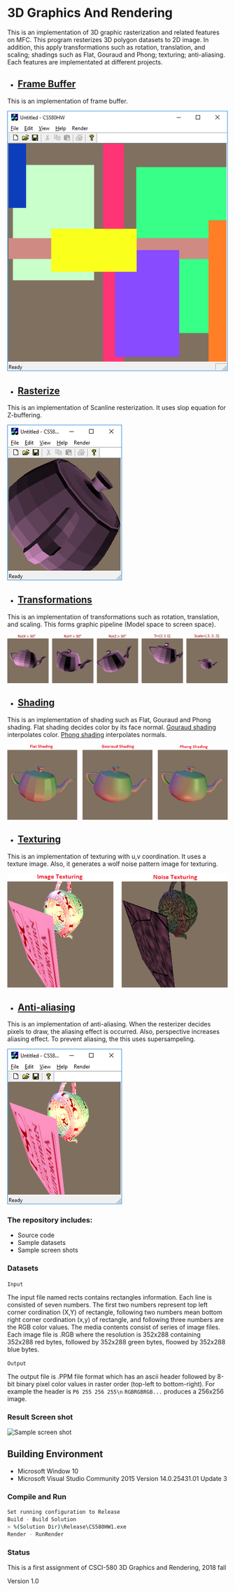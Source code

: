 # 3D Graphics And Rendering

This is an implementation of 3D graphic rasterization and related features on MFC. This program resterizes 3D polygon datasets to 2D image. In addition, this apply transformations such as rotation, translation, and scaling; shadings such as Flat, Gouraud and Phong; texturing; anti-aliasing. Each features are implementated at different projects. 

* ## [Frame Buffer](https://github.com/jungbomp/3D_GraphicsAndRendering/tree/master/01_FrameBuffer)

This is an implementation of frame buffer.

![sampleImage](01_FrameBuffer/screenshot.png)

* ## [Rasterize](https://github.com/jungbomp/3D_GraphicsAndRendering/tree/master/02_Rasterization)

This is an implementation of Scanline resterization. It uses slop equation for Z-buffering.

![sampleImage](02_Rasterization/screenshot.png)

* ## [Transformations](https://github.com/jungbomp/3D_GraphicsAndRendering/tree/master/03_Transformations)

This is an implementation of transformations such as rotation, translation, and scaling. This forms graphic pipeline (Model space to screen space).

![sampleImage](03_Transformations/demo.png)

* ## [Shading](https://github.com/jungbomp/3D_GraphicsAndRendering/tree/master/04_Shading)

This is an implementation of shading such as Flat, Gouraud and Phong shading. Flat shading decides color by its face normal. [Gouraud shading](https://en.wikipedia.org/wiki/Gouraud_shading) interpolates color. [Phong shading](https://en.wikipedia.org/wiki/Phong_shading) interpolates normals.

![sampleImage](04_Shading/demo.png)

* ## [Texturing](https://github.com/jungbomp/3D_GraphicsAndRendering/tree/master/05_Texturing)

This is an implementation of texturing with u,v coordination. It uses a texture image. Also, it generates a wolf noise pattern image for texturing.

![sampleImage](05_Texturing/demo.png)

* ## [Anti-aliasing](https://github.com/jungbomp/3D_GraphicsAndRendering/tree/master/06_Antialiasing)

This is an implementation of anti-aliasing. When the resterizer decides pixels to draw, the aliasing effect is occurred. Also, perspective increases aliasing effect. To prevent aliasing, the this uses supersampeling.

![sampleImage](06_AntiAliasing/screenshot.png)


### The repository includes:
* Source code
* Sample datasets
* Sample screen shots

### Datasets

```Input```

The input file named rects contains rectangles information. Each line is consisted of seven numbers. The first two numbers represent top left corner cordination (X,Y) of rectangle, following two numbers mean bottom right corner cordination (x,y) of rectangle, and following three numbers are the RGB color values. The media contents consist of series of image files. Each image file is .RGB where the resolution is 352x288 containing 352x288 red bytes, followed by 352x288 green bytes, floowed by 352x288 blue bytes.

```Output```

The output file is .PPM file format which has an ascii header followed by 8-bit binary pixel color values in raster order (top-left to bottom-right). For example the header is `P6 255 256 255\n` `RGBRGBRGB...` produces a 256x256 image.


### Result Screen shot
![Sample screen shot](screenshot.png)


## Building Environment
* Microsoft Window 10
* Microsoft Visual Studio Community 2015 Version 14.0.25431.01 Update 3


### Compile and Run
```bash
Set running configuration to Release
Build - Build Solution
> %(Solution Dir)\Release\CS580HW1.exe
Render - RunRender
```


### Status

This is a first assignment of CSCI-580 3D Graphics and Rendering, 2018 fall

Version 1.0

